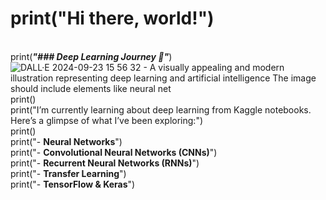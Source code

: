 # print("Hi there, world!")
<br>print(***"### Deep Learning Journey 🚀"***)
![DALL·E 2024-09-23 15 56 32 - A visually appealing and modern illustration representing deep learning and artificial intelligence  The image should include elements like neural net](https://github.com/user-attachments/assets/ccdf4403-e4dd-49c0-b9d7-3b29dfce5403)
<br>print()
<br>print("I’m currently learning about deep learning from Kaggle notebooks. Here’s a glimpse of what I’ve been exploring:")
<br>print()
<br>print("- **Neural Networks**")
<br>print("- **Convolutional Neural Networks (CNNs)**")
<br>print("- **Recurrent Neural Networks (RNNs)**")
<br>print("- **Transfer Learning**")
<br>print("- **TensorFlow & Keras**")
